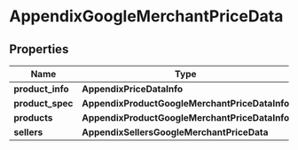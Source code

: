 # AppendixGoogleMerchantPriceData


## Properties

| Name | Type | Description | Notes |
|------------ | ------------- | ------------- | -------------|
**product_info** | **AppendixPriceDataInfo** |  |[optional]|
**product_spec** | **AppendixProductGoogleMerchantPriceDataInfo** |  |[optional]|
**products** | **AppendixProductGoogleMerchantPriceDataInfo** |  |[optional]|
**sellers** | **AppendixSellersGoogleMerchantPriceData** |  |[optional]|